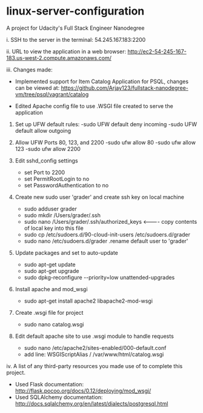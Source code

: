 # linux-server-configuration
A project for Udacity's Full Stack Engineer Nanodegree

i. SSH to the server in the terminal: 54.245.167.183:2200

ii. URL to view the application in a web browser: http://ec2-54-245-167-183.us-west-2.compute.amazonaws.com/

iii. Changes made:
  - Implemented support for Item Catalog Application for PSQL, changes can be viewed at: https://github.com/Arjay123/fullstack-nanodegree-vm/tree/psql/vagrant/catalog
  
  - Edited Apache config file to use .WSGI file created to serve the application
  
  1. Set up UFW default rules:
      -sudo UFW default deny incoming
      -sudo UFW default allow outgoing
      
  2. Allow UFW Ports 80, 123, and 2200
      -sudo ufw allow 80
      -sudo ufw allow 123
      -sudo ufw allow 2200
      
  3. Edit sshd_config settings
      - set Port to 2200
      - set PermitRootLogin to no
      - set PasswordAuthentication to no
  
  4. Create new sudo user 'grader' and create ssh key on local machine
      - sudo adduser grader
      - sudo mkdir /Users/grader/.ssh
      - sudo nano /Users/grader/.ssh/authorized_keys <---- copy contents of local key into this file
      - sudo cp /etc/sudoers.d/90-cloud-init-users /etc/sudoers.d/grader
      - sudo nano /etc/sudoers.d/grader 
          .rename default user to 'grader'
  
  5. Update packages and set to auto-update
      - sudo apt-get update
      - sudo apt-get upgrade
      - sudo dpkg-reconfigure --priority=low unattended-upgrades
      
  6. Install apache and mod_wsgi
      - sudo apt-get install apache2 libapache2-mod-wsgi
      
  7. Create .wsgi file for project
      - sudo nano catalog.wsgi
  
  8. Edit default apache site to use .wsgi module to handle requests
      - sudo nano /etc/apache2/sites-enabled/000-default.conf
      - add line: WSGIScriptAlias / /var/www/html/catalog.wsgi
      
  
iv. A list of any third-party resources you made use of to complete this project.
  - Used Flask documentation: http://flask.pocoo.org/docs/0.12/deploying/mod_wsgi/
  - Used SQLAlchemy documentation: http://docs.sqlalchemy.org/en/latest/dialects/postgresql.html
  
